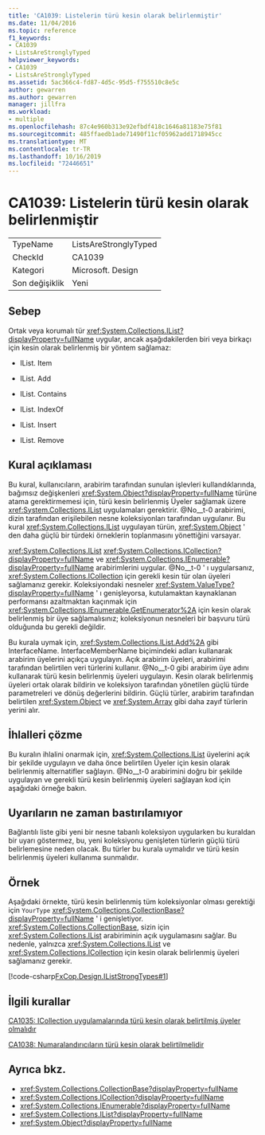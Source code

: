 ```yaml
---
title: 'CA1039: Listelerin türü kesin olarak belirlenmiştir'
ms.date: 11/04/2016
ms.topic: reference
f1_keywords:
- CA1039
- ListsAreStronglyTyped
helpviewer_keywords:
- CA1039
- ListsAreStronglyTyped
ms.assetid: 5ac366c4-fd87-4d5c-95d5-f755510c8e5c
author: gewarren
ms.author: gewarren
manager: jillfra
ms.workload:
- multiple
ms.openlocfilehash: 87c4e960b313e92efbdf418c1646a81183e75f81
ms.sourcegitcommit: 485ffaedb1ade71490f11cf05962add1718945cc
ms.translationtype: MT
ms.contentlocale: tr-TR
ms.lasthandoff: 10/16/2019
ms.locfileid: "72446651"
---
```

# <a name="ca1039-lists-are-strongly-typed"></a>CA1039: Listelerin türü kesin olarak belirlenmiştir

|||
|-|-|
|TypeName|ListsAreStronglyTyped|
|CheckId|CA1039|
|Kategori|Microsoft. Design|
|Son değişiklik|Yeni|

## <a name="cause"></a>Sebep

Ortak veya korumalı tür <xref:System.Collections.IList?displayProperty=fullName> uygular, ancak aşağıdakilerden biri veya birkaçı için kesin olarak belirlenmiş bir yöntem sağlamaz:

- IList. Item

- IList. Add

- IList. Contains

- IList. IndexOf

- IList. Insert

- IList. Remove

## <a name="rule-description"></a>Kural açıklaması

Bu kural, kullanıcıların, arabirim tarafından sunulan işlevleri kullandıklarında, bağımsız değişkenleri <xref:System.Object?displayProperty=fullName> türüne atama gerektirmemesi için, türü kesin belirlenmiş Üyeler sağlamak üzere <xref:System.Collections.IList> uygulamaları gerektirir. @No__t-0 arabirimi, dizin tarafından erişilebilen nesne koleksiyonları tarafından uygulanır. Bu kural <xref:System.Collections.IList> uygulayan türün, <xref:System.Object> ' den daha güçlü bir türdeki örneklerin toplanmasını yönettiğini varsayar.

<xref:System.Collections.IList> <xref:System.Collections.ICollection?displayProperty=fullName> ve <xref:System.Collections.IEnumerable?displayProperty=fullName> arabirimlerini uygular. @No__t-0 ' ı uygularsanız, <xref:System.Collections.ICollection> için gerekli kesin tür olan üyeleri sağlamanız gerekir. Koleksiyondaki nesneler <xref:System.ValueType?displayProperty=fullName> ' ı genişleyorsa, kutulamaktan kaynaklanan performansı azaltmaktan kaçınmak için <xref:System.Collections.IEnumerable.GetEnumerator%2A> için kesin olarak belirlenmiş bir üye sağlamalısınız; koleksiyonun nesneleri bir başvuru türü olduğunda bu gerekli değildir.

Bu kurala uymak için, <xref:System.Collections.IList.Add%2A> gibi InterfaceName. InterfaceMemberName biçimindeki adları kullanarak arabirim üyelerini açıkça uygulayın. Açık arabirim üyeleri, arabirimi tarafından belirtilen veri türlerini kullanır. @No__t-0 gibi arabirim üye adını kullanarak türü kesin belirlenmiş üyeleri uygulayın. Kesin olarak belirlenmiş üyeleri ortak olarak bildirin ve koleksiyon tarafından yönetilen güçlü türde parametreleri ve dönüş değerlerini bildirin. Güçlü türler, arabirim tarafından belirtilen <xref:System.Object> ve <xref:System.Array> gibi daha zayıf türlerin yerini alır.

## <a name="how-to-fix-violations"></a>İhlalleri çözme
Bu kuralın ihlalini onarmak için, <xref:System.Collections.IList> üyelerini açık bir şekilde uygulayın ve daha önce belirtilen Üyeler için kesin olarak belirlenmiş alternatifler sağlayın. @No__t-0 arabirimini doğru bir şekilde uygulayan ve gerekli türü kesin belirlenmiş üyeleri sağlayan kod için aşağıdaki örneğe bakın.

## <a name="when-to-suppress-warnings"></a>Uyarıların ne zaman bastırılamıyor
Bağlantılı liste gibi yeni bir nesne tabanlı koleksiyon uygularken bu kuraldan bir uyarı göstermez, bu, yeni koleksiyonu genişleten türlerin güçlü türü belirlemesine neden olacak. Bu türler bu kurala uymalıdır ve türü kesin belirlenmiş üyeleri kullanıma sunmalıdır.

## <a name="example"></a>Örnek
Aşağıdaki örnekte, türü kesin belirlenmiş tüm koleksiyonlar olması gerektiği için `YourType` <xref:System.Collections.CollectionBase?displayProperty=fullName> ' i genişletiyor. <xref:System.Collections.CollectionBase>, sizin için <xref:System.Collections.IList> arabiriminin açık uygulamasını sağlar. Bu nedenle, yalnızca <xref:System.Collections.IList> ve <xref:System.Collections.ICollection> için kesin olarak belirlenmiş üyeleri sağlamanız gerekir.

[!code-csharp[FxCop.Design.IListStrongTypes#1](../code-quality/codesnippet/CSharp/ca1039-lists-are-strongly-typed_1.cs)]

## <a name="related-rules"></a>İlgili kurallar
[CA1035: ICollection uygulamalarında türü kesin olarak belirtilmiş üyeler olmalıdır](../code-quality/ca1035-icollection-implementations-have-strongly-typed-members.md)

[CA1038: Numaralandırıcıların türü kesin olarak belirtilmelidir](../code-quality/ca1038-enumerators-should-be-strongly-typed.md)

## <a name="see-also"></a>Ayrıca bkz.

- <xref:System.Collections.CollectionBase?displayProperty=fullName>
- <xref:System.Collections.ICollection?displayProperty=fullName>
- <xref:System.Collections.IEnumerable?displayProperty=fullName>
- <xref:System.Collections.IList?displayProperty=fullName>
- <xref:System.Object?displayProperty=fullName>

